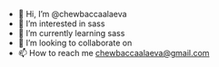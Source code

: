 - 👋 Hi, I’m @chewbaccaalaeva
- 👀 I’m interested in sass
- 🌱 I’m currently learning sass
- 💞️ I’m looking to collaborate on
- 📫 How to reach me chewbaccaalaeva@gmail.com

<!---
chewbaccaalaeva/chewbaccaalaeva is a ✨ special ✨ repository because its `README.md` (this file) appears on your GitHub profile.
You can click the Preview link to take a look at your changes.
--->
